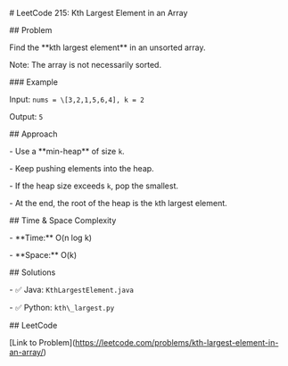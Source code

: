\# LeetCode 215: Kth Largest Element in an Array



\## Problem

Find the \*\*kth largest element\*\* in an unsorted array.  

Note: The array is not necessarily sorted.



\### Example

Input: `nums = \[3,2,1,5,6,4], k = 2`  

Output: `5`



\## Approach

\- Use a \*\*min-heap\*\* of size `k`.

\- Keep pushing elements into the heap.

\- If the heap size exceeds `k`, pop the smallest.

\- At the end, the root of the heap is the `k`th largest element.



\## Time \& Space Complexity

\- \*\*Time:\*\* O(n log k)  

\- \*\*Space:\*\* O(k)



\## Solutions

\- ✅ Java: `KthLargestElement.java`

\- ✅ Python: `kth\_largest.py`



\## LeetCode

\[Link to Problem](https://leetcode.com/problems/kth-largest-element-in-an-array/)



